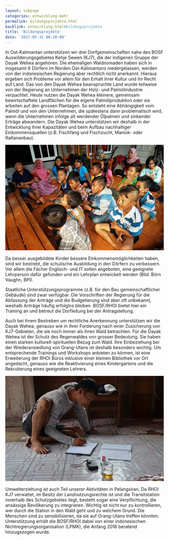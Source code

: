 ```yaml
---
layout: subpage
categories: entwicklung-mehr
permalink: bildungsprojekte.html
backlink: entwicklung.html#bildungsprojekte
title: 'Bildungsprojekte'
date: '2017-05-31 00:10:00'
---
```

In Ost-Kalimantan unterstützen wir drei Dorfgemeinschaften nahe des BOSF Auswilderungsgebietes Kehje Sewen (KJ7), die der indigenen Gruppe der Dayak Wehea angehören. Die ehemaligen Waldnomaden haben sich in insgesamt 6 Dörfern im Norden Ost-Kalimantans niedergelassen, werden von der indonesischen Regierung aber rechtlich nicht anerkannt. Hieraus ergeben sich Probleme vor allem für den Erhalt ihrer Kultur und ihr Recht auf Land. Das von den Dayak Wehea beanspruchte Land wurde teilweise von der Regierung an Unternehmen der Holz- und Palmölindustrie verpachtet. Heute nutzen die Dayak Wehea kleinere, gemeinsam bewirtschaftete Landflächen für die eigene Palmölproduktion oder sie arbeiten auf den grossen Plantagen. So entsteht eine Abhängigkeit vom Palmöl und von den Unternehmen, die spätestens dann problematisch wird, wenn die Unternehmen infolge alt werdender Ölpalmen und sinkender Erträge abwandern. Die Dayak Wehea unterstützen wir deshalb in der Entwicklung ihrer Kapazitäten und beim Aufbau nachhaltiger Einkommensquellen (z.B. Fischfang und Fischzucht, Maniok- oder Rattananbau).

![](assets/images/classroom.jpg)

Da besser ausgebildete Kinder bessere Einkommensmöglichkeiten haben, sind wir bestrebt, die schulische Ausbildung in den Dörfern zu verbessern. Vor allem die Fächer Englisch- und IT sollen angeboten, eine geeignete Lehrperson dafür gefunden und ein Lehrplan entwickelt werden (Bild: Börn Vaughn, BPI).

Staatliche Unterstützungsprogramme (z.B. für den Bau gemeinschaftlicher Gebäude) sind zwar verfügbar. Die Vorschriften der Regierung für die Abfassung der Anträge und die Budgetierung sind aber oft unbekannt, weshalb Anträge häufig erfolglos bleiben. BOSF/RHOI bietet hier ein Training an und betreut die Dorfleitung bei der Antragstellung.

Auch bei ihrem Bestreben um rechtliche Anerkennung unterstützen wir die Dayak Wehea, genauso wie in ihrer Forderung nach einer Zusicherung von KJ7-Gebieten, die sie noch immer als ihren Wald betrachten. Für die Dayak Wehea ist der Schutz des Regenwaldes von grosser Bedeutung. Sie haben einen starken kulturell-spirituellen Bezug zum Wald. Ihre Einbeziehung bei der Wiederansiedlung von Orang-Utans ist deshalb besonders wichtig. Um entsprechende Trainings und Workshops anbieten zu können, ist eine Erweiterung der RHOI Büros inklusive einer kleinen Bibliothek vor Ort angedacht, genauso wie die Reaktivierung eines Kindergartens und die Rekrutierung eines geeigneten Lehrers.

![](assets/images/studying.jpg)

Umwelterziehung ist auch Teil unserer Aktivitäten in Pelangsiran. Da RHOI KJ7 verwaltet, im Besitz der Landnutzungsrechte ist und die Transitstation innerhalb des Schutzgebietes liegt, besteht sogar eine Verpflichtung, die ansässige Bevölkerung zu integrieren. Wichtig ist nicht nur zu kontrollieren, wer durch die Station in den Wald geht und zu welchem Grund. Die Menschen sind zu sensibilisieren, da sie auf Orang-Utans treffen könnten. Unterstützung erhält die BOSF/RHOI dabei von einer indonesischen Nichtregierungsorganisation (LPMK), die Anfang 2016 beratend hinzugezogen wurde.